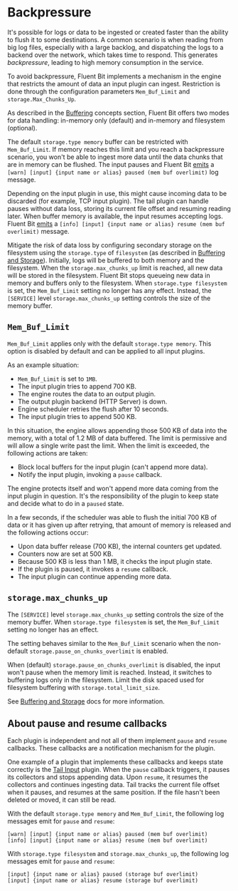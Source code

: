 # Backpressure

It's possible for logs or data to be ingested or created faster than the ability to flush it to some destinations. A common scenario is when reading from big log files, especially with a large backlog, and dispatching the logs to a backend over the network, which takes time to respond. This generates _backpressure_, leading to high memory consumption in the service.

To avoid backpressure, Fluent Bit implements a mechanism in the engine that restricts the amount of data an input plugin can ingest. Restriction is done through the configuration parameters `Mem_Buf_Limit` and `storage.Max_Chunks_Up`.

As described in the [Buffering](../concepts/buffering.md) concepts section, Fluent Bit offers two modes for data handling: in-memory only (default) and in-memory and filesystem (optional).

The default `storage.type memory` buffer can be restricted with `Mem_Buf_Limit`. If memory reaches this limit and you reach a backpressure scenario, you won't be able to ingest more data until the data chunks that are in memory can be flushed. The input pauses and Fluent Bit [emits](https://github.com/fluent/fluent-bit/blob/v2.0.0/src/flb_input_chunk.c#L1334) a `[warn] [input] {input name or alias} paused (mem buf overlimit)` log message.

Depending on the input plugin in use, this might cause incoming data to be discarded (for example, TCP input plugin). The tail plugin can handle pauses without data loss, storing its current file offset and resuming reading later. When buffer memory is available, the input resumes accepting logs. Fluent Bit [emits](https://github.com/fluent/fluent-bit/blob/v2.0.0/src/flb_input_chunk.c#L1277) a `[info] [input] {input name or alias} resume (mem buf overlimit)` message.

Mitigate the risk of data loss by configuring secondary storage on the filesystem using the `storage.type` of `filesystem` (as described in [Buffering and Storage](buffering-and-storage.md)). Initially, logs will be buffered to both memory and the filesystem. When the `storage.max_chunks_up` limit is reached, all new data will be stored in the filesystem. Fluent Bit stops queueing new data in memory and buffers only to the filesystem. When `storage.type filesystem` is set, the `Mem_Buf_Limit` setting no longer has any effect. Instead, the `[SERVICE]` level `storage.max_chunks_up` setting controls the size of the memory buffer.

## `Mem_Buf_Limit`

`Mem_Buf_Limit` applies only with the default `storage.type memory`. This option is disabled by default and can be applied to all input plugins.

As an example situation:

- `Mem_Buf_Limit` is set to `1MB`.
- The input plugin tries to append 700&nbsp;KB.
- The engine routes the data to an output plugin.
- The output plugin backend (HTTP Server) is down.
- Engine scheduler retries the flush after 10 seconds.
- The input plugin tries to append 500&nbsp;KB.

In this situation, the engine allows appending those 500&nbsp;KB of data into the memory, with a total of 1.2&nbsp;MB of data buffered. The limit is permissive and will allow a single write past the limit. When the limit is exceeded, the following actions are taken:

- Block local buffers for the input plugin (can't append more data).
- Notify the input plugin, invoking a `pause` callback.

The engine protects itself and won't append more data coming from the input plugin in question. It's the responsibility of the plugin to keep state and decide what to do in a `paused` state.

In a few seconds, if the scheduler was able to flush the initial 700&nbsp;KB of data or it has given up after retrying, that amount of memory is released and the following actions occur:

- Upon data buffer release (700&nbsp;KB), the internal counters get updated.
- Counters now are set at 500&nbsp;KB.
- Because 500&nbsp;KB is less than 1&nbsp;MB, it checks the input plugin state.
- If the plugin is paused, it invokes a `resume` callback.
- The input plugin can continue appending more data.

## `storage.max_chunks_up`

The `[SERVICE]` level `storage.max_chunks_up` setting controls the size of the memory buffer. When `storage.type filesystem` is set, the `Mem_Buf_Limit` setting no longer has an effect.

The setting behaves similar to the `Mem_Buf_Limit` scenario when the non-default `storage.pause_on_chunks_overlimit` is enabled.

When (default) `storage.pause_on_chunks_overlimit` is disabled, the input won't pause when the memory limit is reached. Instead, it switches to buffering logs only in the filesystem. Limit the disk spaced used for filesystem buffering with `storage.total_limit_size`.

See [Buffering and Storage](buffering-and-storage.md) docs for more information.

## About pause and resume callbacks

Each plugin is independent and not all of them implement `pause` and `resume` callbacks. These callbacks are a notification mechanism for the plugin.

One example of a plugin that implements these callbacks and keeps state correctly is the [Tail Input](../pipeline/inputs/tail.md) plugin. When the `pause` callback triggers, it pauses its collectors and stops appending data. Upon `resume`, it resumes the collectors and continues ingesting data. Tail tracks the current file offset when it pauses, and resumes at the same position. If the file hasn't been deleted or moved, it can still be read.

With the default `storage.type memory` and `Mem_Buf_Limit`, the following log messages emit for `pause` and `resume`:

```text
[warn] [input] {input name or alias} paused (mem buf overlimit)
[info] [input] {input name or alias} resume (mem buf overlimit)
```

With `storage.type filesystem` and `storage.max_chunks_up`, the following log messages emit for `pause` and `resume`:

```text
[input] {input name or alias} paused (storage buf overlimit)
[input] {input name or alias} resume (storage buf overlimit)
```
